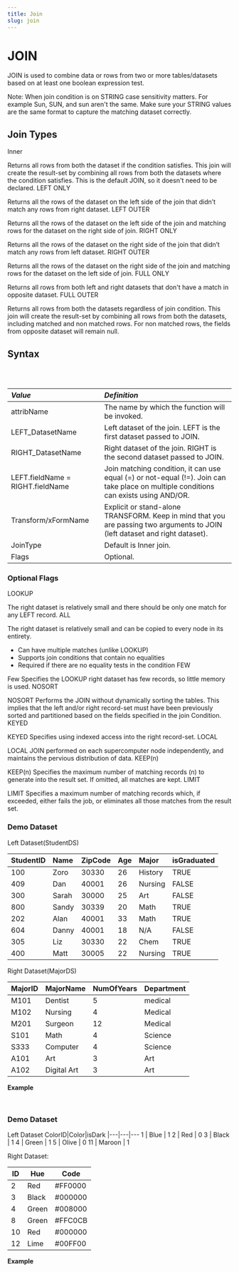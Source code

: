 ```yaml
---
title: Join
slug: join
---
```


# JOIN

JOIN is used to combine data or rows from two or more tables/datasets based on at least one boolean expression test.

Note: When join condition is on STRING case sensitivity matters. For example Sun, SUN, and sun aren't the same. Make sure your STRING values are the same format to capture the matching dataset correctly.

## Join Types

Inner

Returns all rows from both the dataset if the condition satisfies. This join will create the result-set by combining all rows from both the datasets where the condition satisfies. This is the default JOIN, so it doesn't need to be declared.
LEFT ONLY

Returns all the rows of the dataset on the left side of the join that didn’t match any rows from right dataset.
LEFT OUTER

Returns all the rows of the dataset on the left side of the join and matching rows for the dataset on the right side of join.
RIGHT ONLY

Returns all the rows of the dataset on the right side of the join that didn’t match any rows from left dataset.
RIGHT OUTER

Returns all the rows of the dataset on the right side of the join and matching rows for the dataset on the left side of join.
FULL ONLY

Returns all rows from both left and right datasets that don't have a match in opposite dataset.
FULL OUTER

Returns all rows from both the datasets regardless of join condition. This join will create the result-set by combining all rows from both the datasets, including matched and non matched rows. For non matched rows, the fields from opposite dataset will remain null.

## Syntax

<pre>
<EclCode code="/*** Join with Explicit Transform ***/
attribName := JOIN(LEFT_DatasetName,
                   RIGHT_DatasetName,
                        // JoinConditions - AND/OR/NOT_Equal
                        LEFT.fieldName  = RIGHT.fieldName AND
                        (LEFT.fieldName = RIGHT.fieldName OR,
                        LEFT.fieldName != RIGHT.fieldName),
                    TRANSFORM(Result_RecordLayout,
                            SELF := LEFT,
                            SELF := RIGHT),
                    JOINType
                    [, flags]);


/*** Join with stand-alone Transform ***/
attribName := JOIN(LEFT_DatasetName,
                   RIGHT_DatasetName,
                        // JoinConditions - AND/OR/NOT_Equal
                        LEFT.fieldName  = RIGHT.fieldName AND
                        (LEFT.fieldName = RIGHT.fieldName OR,
                        LEFT.fieldName != RIGHT.fieldName),
                    xFormName(LEFT, RIGHT),
                    JOINType
                    [, flags]);">
</EclCode>
</pre>

| _Value_ | _Definition_ |
| :- | :- |
| attribName | The name by which the function will be invoked. |
| LEFT_DatasetName | 	Left dataset of the join. LEFT is the first dataset passed to JOIN. |
| RIGHT_DatasetName | Right dataset of the join. RIGHT is the second dataset passed to JOIN. |
| LEFT.fieldName = RIGHT.fieldName | Join matching condition, it can use equal (=) or not-equal (!=). Join can take place on multiple conditions can exists using AND/OR. |
| Transform/xFormName | Explicit or stand-alone TRANSFORM. Keep in mind that you are passing two arguments to JOIN (left dataset and right dataset). |
| JoinType | Default is Inner join. |
| Flags | Optional. |

### Optional Flags

LOOKUP

The right dataset is relatively small and there should be only one match for any LEFT record.
ALL

The right dataset is relatively small and can be copied to every node in its entirety.
* Can have multiple matches (unlike LOOKUP)
* Supports join conditions that contain no equalities
* Required if there are no equality tests in the condition
FEW

Few Specifies the LOOKUP right dataset has few records, so little memory is used.
NOSORT

NOSORT Performs the JOIN without dynamically sorting the tables. This implies that the left and/or right record-set must have been previously sorted and partitioned based on the fields specified in the join Condition.
KEYED

KEYED Specifies using indexed access into the right record-set.
LOCAL

LOCAL JOIN performed on each supercomputer node independently, and maintains the pervious distribution of data.
KEEP(n)

KEEP(n) Specifies the maximum number of matching records (n) to generate into the result set. If omitted, all matches are kept.
LIMIT

LIMIT Specifies a maximum number of matching records which, if exceeded, either fails the job, or eliminates all those matches from the result set.

### Demo Dataset

Left Dataset(StudentDS)

| StudentID | Name | ZipCode | Age | Major | isGraduated |
| :- | :- | :- | :- | :- | :- |
| 100 | Zoro | 30330 | 26 | History | TRUE |
| 409 | Dan | 40001 | 26 | Nursing | FALSE |
| 300 | Sarah | 30000 | 25 | Art | FALSE |
| 800 | Sandy | 30339 | 20 | Math | TRUE |
| 202 | Alan | 40001 | 33 | Math | TRUE |
| 604 | Danny | 40001 | 18 | N/A | FALSE |
| 305 | Liz | 30330 | 22 | Chem | TRUE |
| 400 | Matt | 30005 | 22 | Nursing | TRUE |

Right Dataset(MajorDS)

|MajorID|MajorName|NumOfYears|Department|
|:-|:-|:-|:-|
M101 | Dentist | 5 | medical
M102 | Nursing | 4 | Medical
M201 | Surgeon | 12 | Medical
S101 | Math | 4 | Science
S333 | Computer | 4 | Science
A101 | Art | 3 | Art
A102 | Digital Art | 3 | Art

**Example**

<pre>
<EclCode
id="JoinExp_1"
tryMe="JoinExp_1"
code="/*Join Example:*/

/*
JOIN Example:
JOIN examples showing case sensitivity and logical operations
*/

//Importing standard library for string manipulation 
IMPORT STD;

StudentRec := RECORD
  INTEGER  StudentID;
  STRING   Name;
  STRING   ZipCode;
  INTEGER  Age;
  STRING   Major;
  BOOLEAN  isGraduated;
END;


StudentDS := DATASET([{100, 'Zorro',  30330, 26, 'History', TRUE}, {409, 'Dan', 40001, 26, 'Nursing', FALSE},
                     {300, 'Sarah', 30000, 25, 'Art', FALSE}, {800, 'Sandy', 30339, 20, 'MAth', TRUE},
                     {202, 'Alan', 40001, 33, 'Math', TRUE}, {604, 'Danny', 40001, 18, 'N/A', FALSE},
                     {305, 'Liz',  30330, 22, 'Chem', TRUE}, {400, 'Matt', 30005, 22, 'nursing', TRUE}],
                    studentRec);

MajorRec := RECORD
  STRING  MajorID;
  STRING  MajorName;
  INTEGER NumOfYears;
  STRING  Department;
END;

MajorDS := DATASET([{'M101', 'Dentist', 5, 'medical'}, {'M102', 'Nursing', 4, 'Medical'}, {'M201', 'Surgeon', 12, 'Medical'},
                   {'S101', 'Math', 4, 'Science'}, {'S333', 'Computer', 4, 'Science'}, {'A101', 'Art', 3, 'Art'},
                   {'A102', 'Digital Art', 3, 'Art'}],
                   majorRec);

getMajorRec := RECORD
  STRING Name;
  STRING Major;
  STRING YearsTotal;
  STRING Department;
END;

// Display all students that have a major defined in majorDS 
// Using ToUpperCase to make sure all values have the same case sensitivity
WithCase := JOIN(studentDS, majorDS,
                 STD.Str.ToUpperCase(LEFT.major) = STD.Str.ToUpperCase(RIGHT.MajorName),
                 TRANSFORM(getMajorRec,
                           SELF.YearsTotal := (STRING)RIGHT.NumOfYears;
                           SELF := LEFT;
                           SELF := RIGHT));

OUTPUT(WithCase, NAMED('WithCase'));

// Display all students that have a major defined in majorDS 
// Using the string values as they are
WithoutCase := JOIN(studentDS, majorDS,
                 LEFT.major = RIGHT.MajorName,
                 TRANSFORM(getMajorRec,
                           SELF.YearsTotal := (STRING)RIGHT.NumOfYears;
                           SELF := LEFT;
                           SELF := RIGHT));

OUTPUT(WithoutCase, NAMED('WithoutCase'));

// Display all students that have a major defined in majorDS 
// And have more than 3 years in NumOfYears
GetStudents := JOIN(studentDS, majorDS,
                 STD.Str.ToUpperCase(LEFT.major) = STD.Str.ToUpperCase(RIGHT.MajorName) AND
                 RIGHT.NumOfYears > 3,
                 TRANSFORM(getMajorRec,
                           SELF.YearsTotal := (STRING)RIGHT.NumOfYears;
                           SELF := LEFT;
                           SELF := RIGHT));

OUTPUT(GetStudents, NAMED('GetStudents'));

"></EclCode>
</pre>

### Demo Dataset

Left Dataset
ColorID|Color|isDark
|---|---|---
1 | Blue | 1 
2 | Red | 0
3 | Black | 1 
4 | Green | 1
5 | Olive | 0 
11 | Maroon | 1

Right Dataset:

ID|Hue|Code|
---|---|---
2 | Red | #FF0000 
3 | Black | #000000
4 | Green | #008000 
8 | Green | #FFC0CB
10 | Red | #000000 
12 | Lime |#00FF00

**Example**

<pre>
<EclCode
id="JoinExp_2"
tryMe="JoinExp_2"
code="/*Join Example:*/

/*
JOIN Example:
Showing the difference between join types.
*/

ColorRec := RECORD
    INTEGER   ColorID;
    STRING    Color;
    BOOLEAN   isDark;
END;

ColorsDS := DATASET([{1, 'Blue', 1}, {2, 'Red', 0},
                     {3, 'Black', 1}, {4, 'Green', 1},
                     {5, 'Olive', 0}, {11, 'Maroon', 1}], 
                     ColorRec);


ColorCodeRec := RECORD
    INTEGER ID;
    STRING  Hue;
    STRING  Code;
END;

ColorCodeDS := DATASET([{2, 'Red', '#FF0000'}, {3, 'Black', '#000000'},
                        {4, 'Green', '#008000'}, {8, 'Green', '#FFC0CB'},
                        {10, 'Red', '#000000'}, {12, 'Lime', '#00FF00'}],
                        ColorCodeRec);

ColorResRec := RECORD
    INTEGER  ColorID;
    STRING   Color;
    STRING   Hue;
    STRING   ColorCode;
    STRING   Category;
END;



//***************************************************************************
// LEFT ONLY 
LeftOnly := JOIN(ColorsDS,   // LEFT dataset
                ColorCodeDS, // RIGHT dataset
                 LEFT.ColorID = RIGHT.ID,   // Marching condition
                 TRANSFORM(ColorResRec, 
                    SELF.ColorCode := RIGHT.Code,
                    SELF.Category  := IF(LEFT.isDark, 'Dark', 'Bright'),
                    SELF := LEFT,
                    SELF := RIGHT
                    ),
                    LEFT ONLY);
                     
OUTPUT(LeftOnly, NAMED('LeftOnly'));

//***************************************************************************
// LEFT Outer
LeftOuter := JOIN(ColorsDS,   // LEFT dataset
                ColorCodeDS, // RIGHT dataset
                 LEFT.ColorID = RIGHT.ID,   // Marching condition
                 TRANSFORM(ColorResRec, 
                    SELF.ColorCode := RIGHT.Code,
                    SELF.Category  := IF(LEFT.isDark, 'Dark', 'Bright'),
                    SELF := LEFT,
                    SELF := RIGHT
                    ),
                    LEFT Outer);
                     
OUTPUT(LeftOuter, NAMED('LeftOuter'));

//***************************************************************************
// FULL ONLY
FullOnly := JOIN(ColorsDS, 
                ColorCodeDS,
                 LEFT.ColorID = RIGHT.ID,
                 TRANSFORM(ColorResRec, 
                    SELF.ColorCode := RIGHT.Code,
                    SELF.Category  := IF(LEFT.isDark, 'Dark', 'Bright'),
                    SELF := LEFT,
                    SELF := RIGHT
                    ),
                    FULL ONLY);
                     
OUTPUT(FullOnly, NAMED('FullOnly'));

// Full OUTER
FullOuter := JOIN(ColorsDS, 
                ColorCodeDS,
                 LEFT.ColorID = RIGHT.ID,
                 TRANSFORM(ColorResRec, 
                    SELF.ColorCode := RIGHT.Code,
                    SELF.Category  := IF(LEFT.isDark, 'Dark', 'Bright'),
                    SELF := LEFT,
                    SELF := RIGHT
                    ),
                    FULL OUTER);
                     
OUTPUT(FullOuter, NAMED('FullOuter'));

"></EclCode>
</pre>